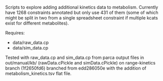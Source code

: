 Scripts to explore adding additional kinetics data to metabolism.  Currently have 1268 constraints annotated but only use 431 of them (some of which might be split in two from a single spreadsheet constraint if multiple kcats exist for different metabolites).

Requires:
- data/raw_data.cp
- data/sim_data.cp

Tested with raw_data.cp and sim_data.cp from parca output files in out/manual/kb/ (rawData.cPickle and simData.cPickle) on range-kinetics branch (1f2650fd6) branched from edd286050e with the addition of metabolism_kinetics.tsv flat file.
